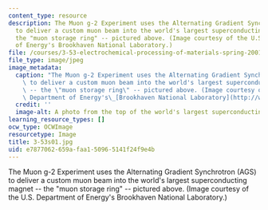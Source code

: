```yaml
---
content_type: resource
description: The Muon g-2 Experiment uses the Alternating Gradient Synchrotron (AGS)
  to deliver a custom muon beam into the world's largest superconducting magnet --
  the "muon storage ring" -- pictured above. (Image courtesy of the U.S. Department
  of Energy's Brookhaven National Laboratory.)
file: /courses/3-53-electrochemical-processing-of-materials-spring-2001/e7877062659afaa150965141f24f9e4b_3-53s01.jpg
file_type: image/jpeg
image_metadata:
  caption: "The Muon g-2 Experiment uses the Alternating Gradient Synchrotron (AGS)\
    \ to deliver a custom muon beam into the world's largest superconducting magnet\
    \ -- the \"muon storage ring\" -- pictured above. (Image courtesy of the U.S.\
    \ Department of Energy's\_[Brookhaven National Laboratory](http://www.bnl.gov/bnlweb/pubaf/pr/2001/g-2_backgrounder.htm).)"
  credit: ''
  image-alt: A photo from the top of the world's largest superconducting magnet.
learning_resource_types: []
ocw_type: OCWImage
resourcetype: Image
title: 3-53s01.jpg
uid: e7877062-659a-faa1-5096-5141f24f9e4b
---
```

The Muon g-2 Experiment uses the Alternating Gradient Synchrotron (AGS) to deliver a custom muon beam into the world's largest superconducting magnet -- the "muon storage ring" -- pictured above. (Image courtesy of the U.S. Department of Energy's Brookhaven National Laboratory.)

